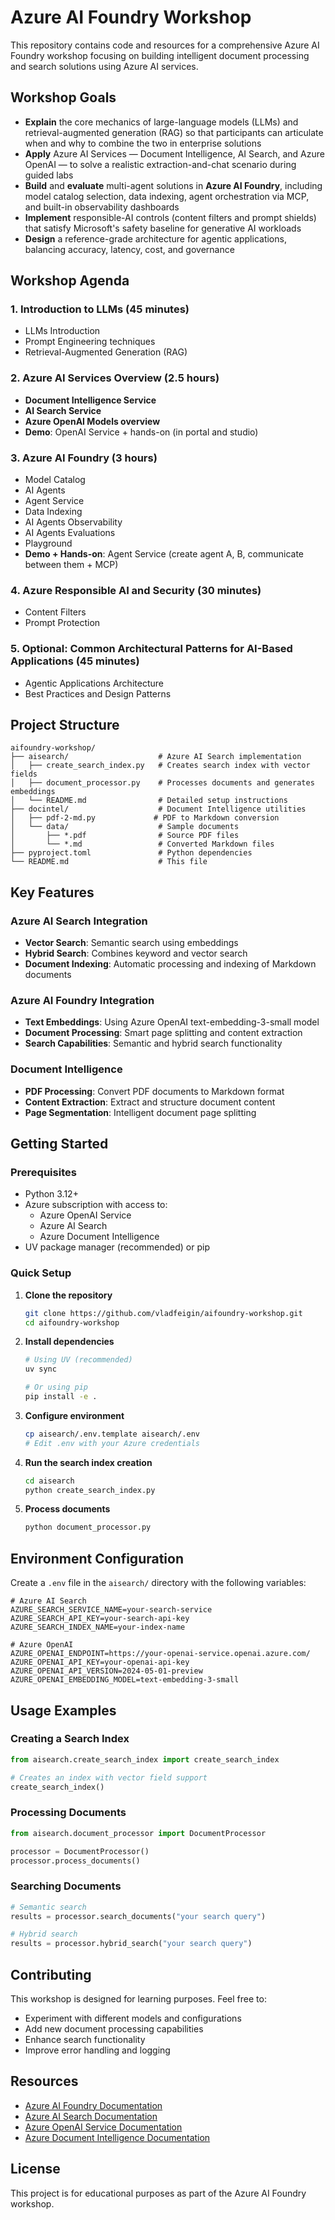 # Azure AI Foundry Workshop

This repository contains code and resources for a comprehensive Azure AI Foundry workshop focusing on building intelligent document processing and search solutions using Azure AI services.

## Workshop Goals

- **Explain** the core mechanics of large-language models (LLMs) and retrieval-augmented generation (RAG) so that participants can articulate when and why to combine the two in enterprise solutions
- **Apply** Azure AI Services — Document Intelligence, AI Search, and Azure OpenAI — to solve a realistic extraction-and-chat scenario during guided labs
- **Build** and **evaluate** multi-agent solutions in **Azure AI Foundry**, including model catalog selection, data indexing, agent orchestration via MCP, and built-in observability dashboards
- **Implement** responsible-AI controls (content filters and prompt shields) that satisfy Microsoft's safety baseline for generative AI workloads
- **Design** a reference-grade architecture for agentic applications, balancing accuracy, latency, cost, and governance

## Workshop Agenda

### 1. Introduction to LLMs (45 minutes)
- LLMs Introduction
- Prompt Engineering techniques
- Retrieval-Augmented Generation (RAG)

### 2. Azure AI Services Overview (2.5 hours)
- **Document Intelligence Service**
- **AI Search Service**
- **Azure OpenAI Models overview**
- **Demo**: OpenAI Service + hands-on (in portal and studio)

### 3. Azure AI Foundry (3 hours)
- Model Catalog
- AI Agents
- Agent Service
- Data Indexing
- AI Agents Observability
- AI Agents Evaluations
- Playground
- **Demo + Hands-on**: Agent Service (create agent A, B, communicate between them + MCP)

### 4. Azure Responsible AI and Security (30 minutes)
- Content Filters
- Prompt Protection

### 5. Optional: Common Architectural Patterns for AI-Based Applications (45 minutes)
- Agentic Applications Architecture
- Best Practices and Design Patterns

## Project Structure

```
aifoundry-workshop/
├── aisearch/                    # Azure AI Search implementation
│   ├── create_search_index.py   # Creates search index with vector fields
│   ├── document_processor.py    # Processes documents and generates embeddings
│   └── README.md                # Detailed setup instructions
├── docintel/                    # Document Intelligence utilities
│   ├── pdf-2-md.py             # PDF to Markdown conversion
│   └── data/                    # Sample documents
│       ├── *.pdf                # Source PDF files
│       └── *.md                 # Converted Markdown files
├── pyproject.toml               # Python dependencies
└── README.md                    # This file
```

## Key Features

### Azure AI Search Integration
- **Vector Search**: Semantic search using embeddings
- **Hybrid Search**: Combines keyword and vector search
- **Document Indexing**: Automatic processing and indexing of Markdown documents

### Azure AI Foundry Integration
- **Text Embeddings**: Using Azure OpenAI text-embedding-3-small model
- **Document Processing**: Smart page splitting and content extraction
- **Search Capabilities**: Semantic and hybrid search functionality

### Document Intelligence
- **PDF Processing**: Convert PDF documents to Markdown format
- **Content Extraction**: Extract and structure document content
- **Page Segmentation**: Intelligent document page splitting

## Getting Started

### Prerequisites
- Python 3.12+
- Azure subscription with access to:
  - Azure OpenAI Service
  - Azure AI Search
  - Azure Document Intelligence
- UV package manager (recommended) or pip

### Quick Setup

1. **Clone the repository**
   ```bash
   git clone https://github.com/vladfeigin/aifoundry-workshop.git
   cd aifoundry-workshop
   ```

2. **Install dependencies**
   ```bash
   # Using UV (recommended)
   uv sync
   
   # Or using pip
   pip install -e .
   ```

3. **Configure environment**
   ```bash
   cp aisearch/.env.template aisearch/.env
   # Edit .env with your Azure credentials
   ```

4. **Run the search index creation**
   ```bash
   cd aisearch
   python create_search_index.py
   ```

5. **Process documents**
   ```bash
   python document_processor.py
   ```

## Environment Configuration

Create a `.env` file in the `aisearch/` directory with the following variables:

```env
# Azure AI Search
AZURE_SEARCH_SERVICE_NAME=your-search-service
AZURE_SEARCH_API_KEY=your-search-api-key
AZURE_SEARCH_INDEX_NAME=your-index-name

# Azure OpenAI
AZURE_OPENAI_ENDPOINT=https://your-openai-service.openai.azure.com/
AZURE_OPENAI_API_KEY=your-openai-api-key
AZURE_OPENAI_API_VERSION=2024-05-01-preview
AZURE_OPENAI_EMBEDDING_MODEL=text-embedding-3-small
```

## Usage Examples

### Creating a Search Index
```python
from aisearch.create_search_index import create_search_index

# Creates an index with vector field support
create_search_index()
```

### Processing Documents
```python
from aisearch.document_processor import DocumentProcessor

processor = DocumentProcessor()
processor.process_documents()
```

### Searching Documents
```python
# Semantic search
results = processor.search_documents("your search query")

# Hybrid search
results = processor.hybrid_search("your search query")
```

## Contributing

This workshop is designed for learning purposes. Feel free to:
- Experiment with different models and configurations
- Add new document processing capabilities
- Enhance search functionality
- Improve error handling and logging

## Resources

- [Azure AI Foundry Documentation](https://docs.microsoft.com/azure/ai-foundry/)
- [Azure AI Search Documentation](https://docs.microsoft.com/azure/search/)
- [Azure OpenAI Service Documentation](https://docs.microsoft.com/azure/cognitive-services/openai/)
- [Azure Document Intelligence Documentation](https://docs.microsoft.com/azure/cognitive-services/document-intelligence/)

## License

This project is for educational purposes as part of the Azure AI Foundry workshop.
